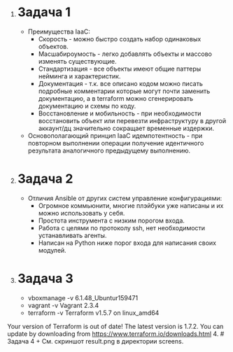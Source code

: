 1. # Задача 1
     + Преимущества IaaC:
       - Скорость - можно быстро создать набор одинаковых объектов.
       - Масшабироумость - легко добавлять объекты и массово изменять существующие.
       - Стандартизация - все объекты имеют общие паттеры нейминга и характеристик.
       - Документация - т.к. все описано кодом можно писать подробные комментарии которые могут почти заменить документацию,
            а в terraform можно сгенерировать документацию и схемы по коду.
       - Восстановление и мобильность - при необходимости восстановить объект или перевезти инфраструктуру в другой аккаунт/дц
            значительно сокращает временные издержки.
   + Основополагающий принцип IaaC идемпотентность - при повторном выполнении операции получение идентичного результата
        аналогичного предыдущему выполнению.
2. # Задача 2
     + Отличия Ansible от других систем управление конфигурациями:
        - Огромное коммьюнити, многие плэйбуки уже написаны и их можно использовать у себя.
        - Простота инструмента с низким порогом входа.
        - Работа с целями по протоколу ssh, нет необходимости устанавливать агенты.
        - Написан на Python ниже порог входа для написания своих модулей.
3. # Задача 3
    + vboxmanage -v
6.1.48_Ubuntur159471
    + vagrant -v
Vagrant 2.3.4
    + terraform -v
Terraform v1.5.7
on linux_amd64

Your version of Terraform is out of date! The latest version
is 1.7.2. You can update by downloading from https://www.terraform.io/downloads.html
4. # Задача 4
    + См. скриншот result.png в директории screens.